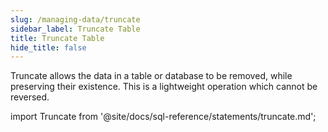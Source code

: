 ```yaml
---
slug: /managing-data/truncate
sidebar_label: Truncate Table
title: Truncate Table
hide_title: false
---
```


Truncate allows the data in a table or database to be removed, while preserving their existence. This is a lightweight operation which cannot be reversed.

import Truncate from '@site/docs/sql-reference/statements/truncate.md';

<Truncate/>
